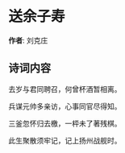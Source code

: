 # 送余子寿

**作者**: 刘克庄

## 诗词内容

去岁与君同聘召，何曾杯酒暂相离。

兵谋元帅多亲访，心事同官尽得知。

三釜忽怀归去檄，一枰未了著残棋。

此生聚散须牢记，记上扬州战舰时。

